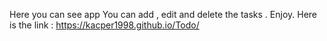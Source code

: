 Here you can see app 
You can add , edit and delete the tasks . Enjoy.
Here is the link : https://kacper1998.github.io/Todo/
